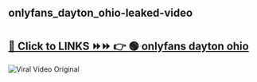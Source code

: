 
 ## onlyfans_dayton_ohio-leaked-video 

# <h2><a href="https://clipsfans.com/onlyfans_dayton_ohio&ref=git">🔗 Click to LINKS ⏩⏩ 👉 🟢 onlyfans dayton ohio </a></h2>

<a href="https://clipsfans.com/onlyfans_dayton_ohio&ref=git" rel="nofollow" data-target="animated-image.originalLink"><img src="https://i.ibb.co.com/xMMVF88/686577567.gif" alt="Viral Video Original" style="max-width: 100%; display: inline-block;" data-target="animated-image.originalImage"></a>
